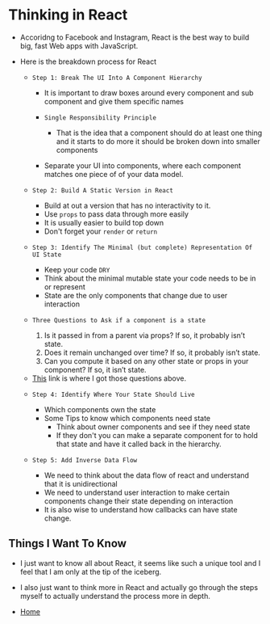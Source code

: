 # Thinking in React 

- Accoridng to Facebook and Instagram, React is the best way to build big, fast Web apps with JavaScript.

- Here is the breakdown process for React 

    - `Step 1: Break The UI Into A Component Hierarchy`
      - It is important to draw boxes around every component and sub component and give them specific names 

      - `Single Responsibility Principle`
        - That is the idea that a component should do at least one thing and it starts to do more it should be broken down into smaller components 
      - Separate your UI into components, where each component matches one piece of of your data model.

    - `Step 2: Build A Static Version in React` 
      - Build at out a version that has no interactivity to it. 
      - Use `props` to pass data through more easily 
      - It is usually easier to build top down
      - Don't forget your `render` or `return`

    - `Step 3: Identify The Minimal (but complete) Representation Of UI State` 
      - Keep your code `DRY`
      - Think about the minimal mutable state your code needs to be in or represent 
      - State are the only components that change due to user interaction 

    - `Three Questions to Ask if a component is a state`
      1. Is it passed in from a parent via props? If so, it probably isn’t state.
      2. Does it remain unchanged over time? If so, it probably isn’t state.
      3. Can you compute it based on any other state or props in your component? If so, it isn’t state.
    * [This](https://reactjs.org/docs/thinking-in-react.html) link is where I got those questions above. 


    - `Step 4: Identify Where Your State Should Live`
      - Which components own the state 
      - Some Tips to know which components need state 
        - Think about owner components and see if they need state
        - If they don't you can make a separate component for to hold that state and have it called back in the hierarchy. 

    - `Step 5: Add Inverse Data Flow` 
      - We need to think about the data flow of react and understand that it is unidirectional 
      - We need to understand user interaction to make certain components change their state depending on interaction 
      - It is also wise to understand how callbacks can have state change.


## Things I Want To Know 

- I just want to know all about React, it seems like such a unique tool and I feel that I am only at the tip of the iceberg. 

- I also just want to think more in React and actually go through the steps myself to actually understand the process more in depth. 



* [Home](Code301Notes.md)